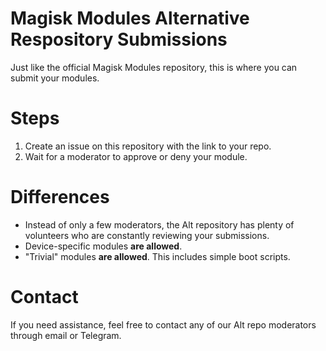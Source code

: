 # Magisk Modules Alternative Respository Submissions
Just like the official Magisk Modules repository, this is where you can submit your modules.

# Steps
1. Create an issue on this repository with the link to your repo.
2. Wait for a moderator to approve or deny your module.

# Differences
* Instead of only a few moderators, the Alt repository has plenty of volunteers who are constantly reviewing your submissions.
* Device-specific modules **are allowed**.
* "Trivial" modules **are allowed**. This includes simple boot scripts.

# Contact
If you need assistance, feel free to contact any of our Alt repo moderators through email or Telegram.
